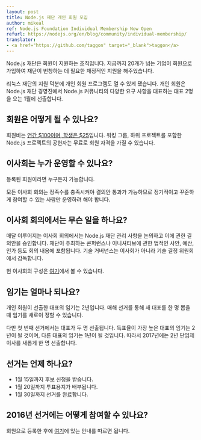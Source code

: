 ```yaml
---
layout: post
title: Node.js 재단 개인 회원 모집
author: mikeal
ref: Node.js Foundation Individual Membership Now Open
refurl: https://nodejs.org/en/blog/community/individual-membership/
translator:
- <a href="https://github.com/taggon" target="_blank">taggon</a>
---
```

<!--
The Node.js Foundation is a member-supported organization. To date we've added over 20 corporate members who provide the financial support necessary for the Foundation to thrive.

With the support of the Linux Foundation we are now able to launch an Individual Membership program. These members will be electing two representatives to the Board of Directors this January who will be
responsible for representing the diverse needs of the Node.js community in the administration of the Node.js Foundation.
-->
Node.js 재단은 회원이 지원하는 조직입니다. 지금까지 20개가 넘는 기업이 회원으로 가입하여 재단이 번창하는 데 필요한 재정적인 지원을 해주었습니다.

리눅스 재단의 지원 덕분에 개인 회원 프로그램도 열 수 있게 됐습니다. 개인 회원은 Node.js 재단 경영진에서 Node.js 커뮤니티의 다양한 요구 사항을 대표하는 대표 2명을 오는 1월에 선출합니다.

<!--
## How do I become a member?

Membership costs [$100 a year, or $25 for students](https://identity.linuxfoundation.org/pid/99).
Contributors to the Node.js project, including all Working Groups and sub-projects, are eligible for free membership.

You are required to have a GitHub account to register.
-->
## 회원은 어떻게 될 수 있나요?

회원비는 [연간 $100이며, 학생은 $25](https://identity.linuxfoundation.org/pid/99)입니다.
워킹 그룹, 하위 프로젝트를 포함한 Node.js 프로젝트의 공헌자는 무료로 회원 자격을 가질 수 있습니다.

<!--
## Who can run for the board of directors?

Any registered member.

Keep in mind that every meeting of the Board must reach quorum in order to pass resolutions, so only people who can make themselves available on a recurring and consistent basis should consider running.
-->
## 이사회는 누가 운영할 수 있나요?

등록된 회원이라면 누구든지 가능합니다.

모든 이사회 회의는 정족수를 충족시켜야 결의안 통과가 가능하므로 정기적이고 꾸준하게 참여할 수 있는 사람만 운영하려 해야 합니다.

<!--
## What does the Board of Directors do?

The Board meets every month to approve resolutions and discuss Node.js Foundation administrative matters. This includes legal considerations, budgetting and approving Foundation-led conferences and other initiatives. Technical governance is overseen by the TSC, not the Board of Directors.

The current board members are listed [here](../../../foundation/board).
-->
## 이사회 회의에서는 무슨 일을 하나요?

매달 이루어지는 이사회 회의에서는 Node.js 재단 관리 사항을 논의하고 이에 관한 결의안을 승인합니다.
재단이 주최하는 콘퍼런스나 이니셔티브에 관한 법적인 사안, 예산, 인가 등도 회의 내용에 포함됩니다.
기술 거버넌스는 이사회가 아니라 기술 결정 위원회에서 감독합니다.

현 이사회의 구성은 [여기](https://nodejs.org/en/foundation/board)에서 볼 수 있습니다.

<!--
## What are the term lengths?

The standard term length for those elected by the individual membership is 2 years, with an election each year to select a new representative for a new term.

However, in the first election two representatives will be elected; the representative with the most votes will be elected for the standard 2 year term and the runner-up will serve a special 1-year term so that in 2017 we can elect a single new director for a 2 year staggered term.
-->
## 임기는 얼마나 되나요?

개인 회원이 선출한 대표의 임기는 2년입니다. 매해 선거를 통해 새 대표를 한 명 뽑을 때 임기를 새로이 정할 수 있습니다.

다만 첫 번째 선거에서는 대표가 두 명 선출됩니다. 득표율이 가장 높은 대표의 임기는 2년이 될 것이며, 다른 대표의 임기는 1년이 될 것입니다. 따라서 2017년에는 2년 단임제 이사를 새롭게 한 명 선출합니다.

<!--
## When is the election?

* Nominations are being solicited until January 15th.
* A ballot will be distributed on January 20th.
* The election will be completed by January 30th.
-->
## 선거는 언제 하나요?

* 1월 15일까지 후보 신청을 받습니다.
* 1월 20일까지 투표용지가 배부됩니다.
* 1월 30일까지 선거를 완료합니다.

<!--
## How do I run in the 2016 election?

After you've registered as a member follow the instructions [here](https://github.com/nodejs/membership/issues/12).
-->
## 2016년 선거에는 어떻게 참여할 수 있나요?

회원으로 등록한 후에 [여기](https://github.com/nodejs/membership/issues/12)에 있는 안내를 따르면 됩니다.
